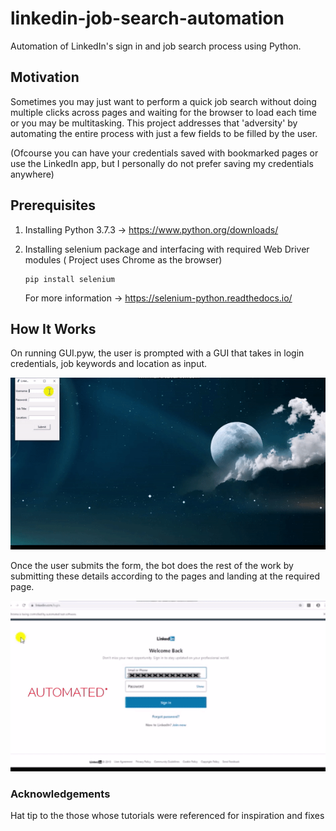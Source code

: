 # linkedin-job-search-automation
Automation of LinkedIn's sign in and job search process using Python.

## Motivation
Sometimes you may just want to perform a quick job search without doing multiple clicks across pages and waiting for the browser to load each time or you may be multitasking. This project addresses that 'adversity' by automating the entire process with just a few fields to be filled by the user. 

(Ofcourse you can have your credentials saved with bookmarked pages or use the LinkedIn app, but I personally do not prefer saving my credentials anywhere)

## Prerequisites

1. Installing Python 3.7.3
    -> https://www.python.org/downloads/

2. Installing selenium package and interfacing with required Web Driver modules ( Project uses Chrome as the browser)
    
      ``` 
      pip install selenium 
      
      ```
   For more information -> https://selenium-python.readthedocs.io/
   

## How It Works 
On running GUI.pyw, the user is prompted with a GUI that takes in login credentials, job keywords and location as input. 


<p align="center">
<img src="https://github.com/haneef-khan/linkedin-job-search-automation/blob/master/screenshots/ezgif.com-crop.gif">
</p>

Once the user submits the form, the bot does the rest of the work by submitting these details according to the pages and landing at the required page. 

<p align="center">
<img src="https://github.com/haneef-khan/linkedin-job-search-automation/blob/master/screenshots/ezgif.com-crop-1.gif">
</p>

   
### Acknowledgements

Hat tip to the those whose tutorials were referenced for inspiration and fixes

      
    

